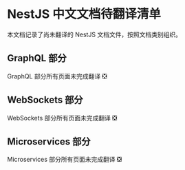 # NestJS 中文文档待翻译清单

本文档记录了尚未翻译的 NestJS 文档文件，按照文档类别组织。

## GraphQL 部分

GraphQL 部分所有页面未完成翻译 ❎

## WebSockets 部分

WebSockets 部分所有页面未完成翻译 ❎

## Microservices 部分

Microservices 部分所有页面未完成翻译 ❎
